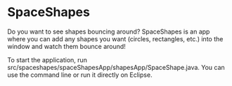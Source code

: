 # SpaceShapes
Do you want to see shapes bouncing around? SpaceShapes is an app where you can add any shapes you want (circles, rectangles, etc.)  into the window and watch them bounce around!

To start the application, run src/spaceshapes/spaceShapesApp/shapesApp/SpaceShape.java.
You can use the command line or run it directly on Eclipse.
